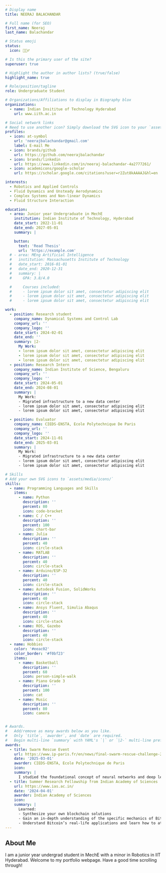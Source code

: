 ```yaml
---
# Display name
title: NEERAJ BALACHANDAR

# Full name (for SEO)
first_name: Neeraj
last_name: Balachandar

# Status emoji
status:
  icon: ⛹🏻‍♂️

# Is this the primary user of the site?
superuser: true

# Highlight the author in author lists? (true/false)
highlight_name: true

# Role/position/tagline
role: Undergraduate Student

# Organizations/Affiliations to display in Biography blox
organizations:
  - name: Indian Insititue of Technology Hyderabad
    url: www.iith.ac.in

# Social network links
# Need to use another icon? Simply download the SVG icon to your `assets/media/icons/` folder.
profiles:
  - icon: at-symbol
    url: 'neerajbalachandar@gmail.com'
    label: E-mail Me
  - icon: brands/github
    url: https://github.com/neerajbalachandar
  - icon: brands/linkedin
    url: https://www.linkedin.com/in/neeraj-balachandar-4a2777261/
  - icon: academicons/google-scholar
    url: https://scholar.google.com/citations?user=r2Zut8kAAAAJ&hl=en

interests:
  - Robotics and Applied Controls
  - Fluid Dynamics and Unsteady Aerodynamics
  - Complex Systems and Non-linear Dynamics
  - Fluid Structure Interaction

education:
  - area: Junior year Undergraduate in MechE  
    institution: Indian Institute of Technology, Hyderabad
    date_start: 2022-11-01
    date_end: 2027-05-01
    summary: |

    button:
      text: 'Read Thesis'
      url: 'https://example.com'
  # - area: MEng Artificial Intelligence
  #   institution: Massachusetts Institute of Technology
  #   date_start: 2016-01-01
  #   date_end: 2020-12-31
  #   summary: |
  #     GPA: 3.8/4.0

  #     Courses included:
  #     - lorem ipsum dolor sit amet, consectetur adipiscing elit
  #     - lorem ipsum dolor sit amet, consectetur adipiscing elit
  #     - lorem ipsum dolor sit amet, consectetur adipiscing elit

work:
  - position: Research student
    company_name: Dynamical Systems and Control Lab
    company_url: ''
    company_logo: ''
    date_start: 2024-02-01
    date_end: ''
    summary: |2-
      My Work:
      - lorem ipsum dolor sit amet, consectetur adipiscing elit
      - lorem ipsum dolor sit amet, consectetur adipiscing elit
      - lorem ipsum dolor sit amet, consectetur adipiscing elit
  - position: Research Intern
    company_name: Indian Institute of Science, Bengaluru
    company_url: ''
    company_logo: ''
    date_start: 2024-05-01
    date_end: 2024-08-01
    summary: |
      My Work:
      - Migrated infrastructure to a new data center
      - lorem ipsum dolor sit amet, consectetur adipiscing elit
      - lorem ipsum dolor sit amet, consectetur adipiscing elit

  - position: Evaluator
    company_name: CIEDS-ENSTA, Ecole Polytechnique De Paris
    company_url: ''
    company_logo: ''
    date_start: 2024-11-01
    date_end: 2025-03-01
    summary: |
      My Work:
      - Migrated infrastructure to a new data center
      - lorem ipsum dolor sit amet, consectetur adipiscing elit
      - lorem ipsum dolor sit amet, consectetur adipiscing elit

# Skills
# Add your own SVG icons to `assets/media/icons/`
skills:
  - name: Programming Languages and Skills
    items:
      - name: Python
        description: ''
        percent: 80
        icon: code-bracket
      - name: C / C++
        description: ''
        percent: 100
        icon: chart-bar
      - name: Julia
        description: ''
        percent: 40
        icon: circle-stack
      - name: MATLAB
        description: ''
        percent: 40
        icon: circle-stack
      - name: Arduino/ESP-32
        description: ''
        percent: 40
        icon: circle-stack
      - name: Autodesk Fusion, SolidWorks
        description: ''
        percent: 40
        icon: circle-stack
      - name: Ansys Fluent, Simulia Abaqus
        description: ''
        percent: 40
        icon: circle-stack
      - name: ROS, Gazebo
        description: ''
        percent: 40
        icon: circle-stack
  - name: Hobbies
    color: '#eeac02'
    color_border: '#f0bf23'
    items:
      - name: Basketball 
        description: ''
        percent: 60
        icon: person-simple-walk
      - name: Piano Grade 3
        description: ''
        percent: 100
        icon: cat
      - name: Music
        description: ''
        percent: 80
        icon: camera


# Awards.
#   Add/remove as many awards below as you like.
#   Only `title`, `awarder`, and `date` are required.
#   Begin multi-line `summary` with YAML's `|` or `|2-` multi-line prefix and indent 2 spaces below.
awards:
  - title: Swarm Rescue Event
    url: https://www.ip-paris.fr/en/news/final-swarm-rescue-challenge-2024-2025-drone-swarm-simulation-programming-competition
    date: '2025-03-01'
    awarder: CIEDS-ENSTA, Ecole Polytechnique de Paris
    icon: 
    summary: |
      I studied the foundational concept of neural networks and deep learning. By the end, I was familiar with the significant technological trends driving the rise of deep learning; build, train, and apply fully connected deep neural networks; implement efficient (vectorized) neural networks; identify key parameters in a neural network’s architecture; and apply deep learning to your own applications.
  - title: Summer Research Fellowship from Indian Academy of Sciences
    url: https://www.ias.ac.in/
    date: '2024-04-01'
    awarder: Indian Academy of Sciences
    icon: 
    summary: |
      Learned:
      - Synthesize your own blockchain solutions
      - Gain an in-depth understanding of the specific mechanics of Bitcoin
      - Understand Bitcoin’s real-life applications and learn how to attack and destroy Bitcoin, Ethereum, smart contracts and Dapps, and alternatives to Bitcoin’s Proof-of-Work consensus algorithm
---
```


## About Me

I am a junior year undergrad student in MechE with a minor in Robotics in IIT Hyderabad. Welcome to my portfolio webpage. Have a good time scrolling through!
